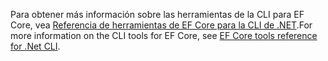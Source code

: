 <span data-ttu-id="2161d-101">Para obtener más información sobre las herramientas de la CLI para EF Core, vea [Referencia de herramientas de EF Core para la CLI de .NET](/ef/core/miscellaneous/cli/dotnet).</span><span class="sxs-lookup"><span data-stu-id="2161d-101">For more information on the CLI tools for EF Core, see [EF Core tools reference for .Net CLI](/ef/core/miscellaneous/cli/dotnet).</span></span>